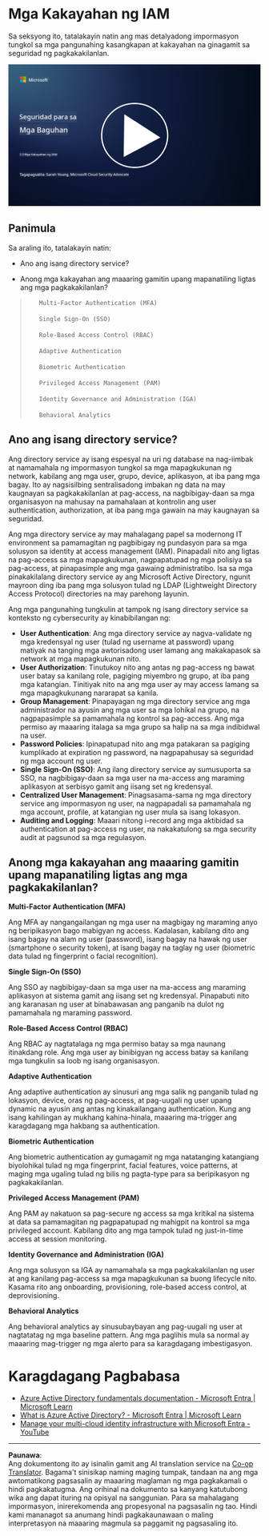 <!--
CO_OP_TRANSLATOR_METADATA:
{
  "original_hash": "bf0b8a54f2c69951744df5a94bc923f7",
  "translation_date": "2025-09-04T01:57:34+00:00",
  "source_file": "2.3 IAM capabilities.md",
  "language_code": "tl"
}
-->
# Mga Kakayahan ng IAM

Sa seksyong ito, tatalakayin natin ang mas detalyadong impormasyon tungkol sa mga pangunahing kasangkapan at kakayahan na ginagamit sa seguridad ng pagkakakilanlan.

[![Panoorin ang video](../../translated_images/2-3_placeholder.627bdd56f0e6915d1c44f876715c48e2b27507edc096c3e5fe6c3b228fdd4cf5.tl.png)](https://learn-video.azurefd.net/vod/player?id=330158a0-95ef-434b-b308-6fc41eab4bd5)

## Panimula

Sa araling ito, tatalakayin natin:

 - Ano ang isang directory service?
      
     
    
 - Anong mga kakayahan ang maaaring gamitin upang mapanatiling ligtas ang mga pagkakakilanlan?
>
>        Multi-Factor Authentication (MFA)
> 
>        Single Sign-On (SSO)
> 
>        Role-Based Access Control (RBAC)
> 
>        Adaptive Authentication
> 
>        Biometric Authentication
> 
>        Privileged Access Management (PAM)
> 
>        Identity Governance and Administration (IGA)
> 
>        Behavioral Analytics

## Ano ang isang directory service?

Ang directory service ay isang espesyal na uri ng database na nag-iimbak at namamahala ng impormasyon tungkol sa mga mapagkukunan ng network, kabilang ang mga user, grupo, device, aplikasyon, at iba pang mga bagay. Ito ay nagsisilbing sentralisadong imbakan ng data na may kaugnayan sa pagkakakilanlan at pag-access, na nagbibigay-daan sa mga organisasyon na mahusay na pamahalaan at kontrolin ang user authentication, authorization, at iba pang mga gawain na may kaugnayan sa seguridad.

Ang mga directory service ay may mahalagang papel sa modernong IT environment sa pamamagitan ng pagbibigay ng pundasyon para sa mga solusyon sa identity at access management (IAM). Pinapadali nito ang ligtas na pag-access sa mga mapagkukunan, nagpapatupad ng mga polisiya sa pag-access, at pinapasimple ang mga gawaing administratibo. Isa sa mga pinakakilalang directory service ay ang Microsoft Active Directory, ngunit mayroon ding iba pang mga solusyon tulad ng LDAP (Lightweight Directory Access Protocol) directories na may parehong layunin.

Ang mga pangunahing tungkulin at tampok ng isang directory service sa konteksto ng cybersecurity ay kinabibilangan ng:

 - **User Authentication**: Ang mga directory service ay nagva-validate ng mga kredensyal ng user (tulad ng username at password) upang matiyak na tanging mga awtorisadong user lamang ang makakapasok sa network at mga mapagkukunan nito.
 - **User Authorization**: Tinutukoy nito ang antas ng pag-access ng bawat user batay sa kanilang role, pagiging miyembro ng grupo, at iba pang mga katangian. Tinitiyak nito na ang mga user ay may access lamang sa mga mapagkukunang nararapat sa kanila.
 - **Group Management**: Pinapayagan ng mga directory service ang mga administrador na ayusin ang mga user sa mga lohikal na grupo, na nagpapasimple sa pamamahala ng kontrol sa pag-access. Ang mga permiso ay maaaring italaga sa mga grupo sa halip na sa mga indibidwal na user.
 - **Password Policies**: Ipinapatupad nito ang mga patakaran sa pagiging kumplikado at expiration ng password, na nagpapahusay sa seguridad ng mga account ng user.
 - **Single Sign-On (SSO)**: Ang ilang directory service ay sumusuporta sa SSO, na nagbibigay-daan sa mga user na ma-access ang maraming aplikasyon at serbisyo gamit ang iisang set ng kredensyal.
 - **Centralized User Management**: Pinagsasama-sama ng mga directory service ang impormasyon ng user, na nagpapadali sa pamamahala ng mga account, profile, at katangian ng user mula sa isang lokasyon.
 - **Auditing and Logging**: Maaari nitong i-record ang mga aktibidad sa authentication at pag-access ng user, na nakakatulong sa mga security audit at pagsunod sa mga regulasyon.

## Anong mga kakayahan ang maaaring gamitin upang mapanatiling ligtas ang mga pagkakakilanlan?

**Multi-Factor Authentication (MFA)**

Ang MFA ay nangangailangan ng mga user na magbigay ng maraming anyo ng beripikasyon bago mabigyan ng access. Kadalasan, kabilang dito ang isang bagay na alam ng user (password), isang bagay na hawak ng user (smartphone o security token), at isang bagay na taglay ng user (biometric data tulad ng fingerprint o facial recognition).

**Single Sign-On (SSO)**

Ang SSO ay nagbibigay-daan sa mga user na ma-access ang maraming aplikasyon at sistema gamit ang iisang set ng kredensyal. Pinapabuti nito ang karanasan ng user at binabawasan ang panganib na dulot ng pamamahala ng maraming password.

**Role-Based Access Control (RBAC)**

Ang RBAC ay nagtatalaga ng mga permiso batay sa mga naunang itinakdang role. Ang mga user ay binibigyan ng access batay sa kanilang mga tungkulin sa loob ng isang organisasyon.

**Adaptive Authentication**

Ang adaptive authentication ay sinusuri ang mga salik ng panganib tulad ng lokasyon, device, oras ng pag-access, at pag-uugali ng user upang dynamic na ayusin ang antas ng kinakailangang authentication. Kung ang isang kahilingan ay mukhang kahina-hinala, maaaring ma-trigger ang karagdagang mga hakbang sa authentication.

**Biometric Authentication**

Ang biometric authentication ay gumagamit ng mga natatanging katangiang biyolohikal tulad ng mga fingerprint, facial features, voice patterns, at maging mga ugaling tulad ng bilis ng pagta-type para sa beripikasyon ng pagkakakilanlan.

**Privileged Access Management (PAM)**

Ang PAM ay nakatuon sa pag-secure ng access sa mga kritikal na sistema at data sa pamamagitan ng pagpapatupad ng mahigpit na kontrol sa mga privileged account. Kabilang dito ang mga tampok tulad ng just-in-time access at session monitoring.

**Identity Governance and Administration (IGA)**

Ang mga solusyon sa IGA ay namamahala sa mga pagkakakilanlan ng user at ang kanilang pag-access sa mga mapagkukunan sa buong lifecycle nito. Kasama rito ang onboarding, provisioning, role-based access control, at deprovisioning.

**Behavioral Analytics**

Ang behavioral analytics ay sinusubaybayan ang pag-uugali ng user at nagtatatag ng mga baseline pattern. Ang mga paglihis mula sa normal ay maaaring mag-trigger ng mga alerto para sa karagdagang imbestigasyon.

# Karagdagang Pagbabasa
- [Azure Active Directory fundamentals documentation - Microsoft Entra | Microsoft Learn](https://learn.microsoft.com/azure/active-directory/fundamentals/?WT.mc_id=academic-96948-sayoung)
- [What is Azure Active Directory? - Microsoft Entra | Microsoft Learn](https://learn.microsoft.com/azure/active-directory/fundamentals/whatis?WT.mc_id=academic-96948-sayoung)
- [Manage your multi-cloud identity infrastructure with Microsoft Entra - YouTube](https://www.youtube.com/watch?v=9qQiq3wTS2Y&list=PLXtHYVsvn_b_gtX1-NB62wNervQx1Fhp4&index=18)

---

**Paunawa**:  
Ang dokumentong ito ay isinalin gamit ang AI translation service na [Co-op Translator](https://github.com/Azure/co-op-translator). Bagama't sinisikap naming maging tumpak, tandaan na ang mga awtomatikong pagsasalin ay maaaring maglaman ng mga pagkakamali o hindi pagkakatugma. Ang orihinal na dokumento sa kanyang katutubong wika ang dapat ituring na opisyal na sanggunian. Para sa mahalagang impormasyon, inirerekomenda ang propesyonal na pagsasalin ng tao. Hindi kami mananagot sa anumang hindi pagkakaunawaan o maling interpretasyon na maaaring magmula sa paggamit ng pagsasaling ito.